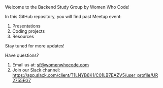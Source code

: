 Welcome to the Backend Study Group by Women Who Code!

In this GitHub repository, you will find past Meetup event:
1. Presentations
2. Coding projects
3. Resources

Stay tuned for more updates!

Have questions? 
1. Email us at: sf@womenwhocode.com
2. Join our Slack channel: https://app.slack.com/client/T1LNYB6K1/C01LB7EAZV5/user_profile/UR2755EG7
